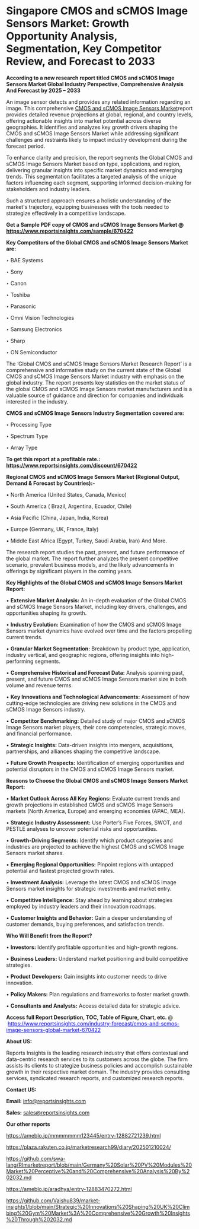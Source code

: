 # Singapore CMOS and sCMOS Image Sensors Market: Growth Opportunity Analysis, Segmentation, Key Competitor Review, and Forecast to 2033

<strong>According to a new research report titled CMOS and sCMOS Image Sensors Market Global Industry Perspective, Comprehensive Analysis And Forecast by 2025 – 2033</strong>

An image sensor detects and provides any related information regarding an image. This comprehensive <a href=https://www.reportsinsights.com/sample/670422>CMOS and sCMOS Image Sensors Market</a>report provides detailed revenue projections at global, regional, and country levels, offering actionable insights into market potential across diverse geographies. It identifies and analyzes key growth drivers shaping the CMOS and sCMOS Image Sensors Market while addressing significant challenges and restraints likely to impact industry development during the forecast period.

To enhance clarity and precision, the report segments the Global CMOS and sCMOS Image Sensors Market based on type, applications, and region, delivering granular insights into specific market dynamics and emerging trends. This segmentation facilitates a targeted analysis of the unique factors influencing each segment, supporting informed decision-making for stakeholders and industry leaders.

Such a structured approach ensures a holistic understanding of the market's trajectory, equipping businesses with the tools needed to strategize effectively in a competitive landscape.

<strong>Get a Sample PDF copy of CMOS and sCMOS Image Sensors Market </strong><strong>@<a href=https://www.reportsinsights.com/sample/670422 style=color:#0000ff;> https://www.reportsinsights.com/sample/670422</a></strong></font>

<strong>Key Competitors of the Global CMOS and sCMOS Image Sensors Market are:</strong>

‣ BAE Systems

‣ Sony

‣ Canon

‣ Toshiba

‣ Panasonic

‣ Omni Vision Technologies

‣ Samsung Electronics

‣ Sharp

‣ ON Semiconductor

The ‘Global CMOS and sCMOS Image Sensors Market Research Report’ is a comprehensive and informative study on the current state of the Global CMOS and sCMOS Image Sensors Market industry with emphasis on the global industry. The report presents key statistics on the market status of the global CMOS and sCMOS Image Sensors market manufacturers and is a valuable source of guidance and direction for companies and individuals interested in the industry.

<strong>CMOS and sCMOS Image Sensors Industry Segmentation covered are:</strong>

‣ Processing Type

‣ Spectrum Type

‣ Array Type

<strong>To get this report at a profitable rate.: <a href=https://www.reportsinsights.com/discount/670422 style=color:#0000ff;>https://www.reportsinsights.com/discount/670422</a></strong></font>

<strong>Regional CMOS and sCMOS Image Sensors Market (Regional Output, Demand &amp; Forecast by Countries):-</strong>

• North America (United States, Canada, Mexico)

• South America ( Brazil, Argentina, Ecuador, Chile)

• Asia Pacific (China, Japan, India, Korea)

• Europe (Germany, UK, France, Italy)

• Middle East Africa (Egypt, Turkey, Saudi Arabia, Iran) And More.

The research report studies the past, present, and future performance of the global market. The report further analyzes the present competitive scenario, prevalent business models, and the likely advancements in offerings by significant players in the coming years.

<strong>Key Highlights of the Global CMOS and sCMOS Image Sensors Market Report:</strong>

• <strong>Extensive Market Analysis:</strong> An in-depth evaluation of the Global CMOS and sCMOS Image Sensors Market, including key drivers, challenges, and opportunities shaping its growth.

• <strong>Industry Evolution:</strong> Examination of how the CMOS and sCMOS Image Sensors market dynamics have evolved over time and the factors propelling current trends.

• <strong>Granular Market Segmentation:</strong> Breakdown by product type, application, industry vertical, and geographic regions, offering insights into high-performing segments.

• <strong>Comprehensive Historical and Forecast Data:</strong> Analysis spanning past, present, and future CMOS and sCMOS Image Sensors market size in both volume and revenue terms.

• <strong>Key Innovations and Technological Advancements:</strong> Assessment of how cutting-edge technologies are driving new solutions in the CMOS and sCMOS Image Sensors industry.

• <strong>Competitor Benchmarking:</strong> Detailed study of major CMOS and sCMOS Image Sensors market players, their core competencies, strategic moves, and financial performance.

• <strong>Strategic Insights:</strong> Data-driven insights into mergers, acquisitions, partnerships, and alliances shaping the competitive landscape.

• <strong>Future Growth Prospects:</strong> Identification of emerging opportunities and potential disruptors in the CMOS and sCMOS Image Sensors market.

<strong>Reasons to Choose the Global CMOS and sCMOS Image Sensors Market Report:</strong>

• <strong>Market Outlook Across All Key Regions:</strong> Evaluate current trends and growth projections in established CMOS and sCMOS Image Sensors markets (North America, Europe) and emerging economies (APAC, MEA).

• <strong>Strategic Industry Assessment:</strong> Use Porter’s Five Forces, SWOT, and PESTLE analyses to uncover potential risks and opportunities.

• <strong>Growth-Driving Segments:</strong> Identify which product categories and industries are projected to achieve the highest CMOS and sCMOS Image Sensors market shares.

• <strong>Emerging Regional Opportunities:</strong> Pinpoint regions with untapped potential and fastest projected growth rates.

• <strong>Investment Analysis:</strong> Leverage the latest CMOS and sCMOS Image Sensors market insights for strategic investments and market entry.

• <strong>Competitive Intelligence:</strong> Stay ahead by learning about strategies employed by industry leaders and their innovation roadmaps.

• <strong>Customer Insights and Behavior:</strong> Gain a deeper understanding of customer demands, buying preferences, and satisfaction trends.

<strong>Who Will Benefit from the Report?</strong>

• <strong>Investors:</strong> Identify profitable opportunities and high-growth regions.

• <strong>Business Leaders:</strong> Understand market positioning and build competitive strategies.

• <strong>Product Developers:</strong> Gain insights into customer needs to drive innovation.

• <strong>Policy Makers:</strong> Plan regulations and frameworks to foster market growth.

• <strong>Consultants and Analysts:</strong> Access detailed data for strategic advice.
</ul>
<strong>Access full Report Description, TOC, Table of Figure, Chart, etc. </strong>@  <a href=https://www.reportsinsights.com/industry-forecast/cmos-and-scmos-image-sensors-global-market-670422 style=color:#0000ff;>https://www.reportsinsights.com/industry-forecast/cmos-and-scmos-image-sensors-global-market-670422</a></font>

<strong><strong>About US</strong>:</strong>

Reports Insights is the leading research industry that offers contextual and data-centric research services to its customers across the globe. The firm assists its clients to strategize business policies and accomplish sustainable growth in their respective market domain. The industry provides consulting services, syndicated research reports, and customized research reports.

<strong>Contact US:</strong>

<p class=""""><b>Email:</b> <a href=mailto:info@reportsinsights.com>info@reportsinsights.com</a></p>
<p class=""""><b>Sales:</b> <a href=mailto:sales@reportsinsights.com>sales@reportsinsights.com</a></p>

<strong>Our other reports</strong>

<a href=https://ameblo.jp/mmmmmmm123445/entry-12882721239.html>https://ameblo.jp/mmmmmmm123445/entry-12882721239.html</a>

<a href=https://plaza.rakuten.co.jp/marketresearch99/diary/202501210024/>https://plaza.rakuten.co.jp/marketresearch99/diary/202501210024/</a>

<a href=https://github.com/swa-lang/RImarketreport/blob/main/Germany%20Solar%20PV%20Modules%20Market%20Perceptive%20and%20Comprehensive%20Analysis%20By%202032.md>https://github.com/swa-lang/RImarketreport/blob/main/Germany%20Solar%20PV%20Modules%20Market%20Perceptive%20and%20Comprehensive%20Analysis%20By%202032.md</a>

<a href=https://ameblo.jp/aradhya/entry-12883470272.html>https://ameblo.jp/aradhya/entry-12883470272.html</a>

<a href=https://github.com/Vaishu839/market-insights1/blob/main/Strategic%20Innovations%20Shaping%20UK%20Climbing%20Gym%20Market%3A%20Comprehensive%20Growth%20Insights%20Through%202032.md>https://github.com/Vaishu839/market-insights1/blob/main/Strategic%20Innovations%20Shaping%20UK%20Climbing%20Gym%20Market%3A%20Comprehensive%20Growth%20Insights%20Through%202032.md</a>
